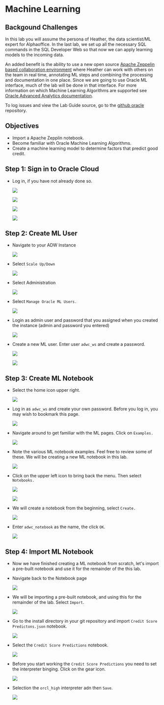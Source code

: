 # Machine Learning

## Backgound Challenges

In this lab you will assume the persona of Heather, the data scientist/ML expert for Alphaoffice. In the last lab, we set up all the necessary SQL commands in the SQL Developer Web so that now we can apply learning models to the incoming data.

An added benefit is the ability to use a new open source [Apache Zeppelin based collaboration environment](http://www.oracle.com/technetwork/database/options/oml/overview/index.html) where Heather can work with others on the team in real time, annotating ML steps and combining the processing and documentation in one place.  Since we are going to use Oracle ML interface, much of the lab will be done in that interface.  For more information on which Machine Learning Algorithms are supported see [Oracle Advanced Analytics documentation](https://docs.oracle.com/en/database/oracle/oracle-database/12.2/dmapi/mining-fuctions.html#GUID-3BC8FD92-9B6A-4612-A458-7E5FFDDC5EA7).

To log issues and view the Lab Guide source, go to the [github oracle](https://github.com/oracle/learning-library/tree/master/workshops/adwc4dev) repository.

## Objectives

- Import a Apache Zepplin notebook.
- Become familiar with Oracle Machine Learning Algorithms.
- Create a machine learning model to determine factors that predict good credit.

## **Step 1:** Sign in to Oracle Cloud

- Log in, if you have not already done so.

  ![](./images/2/002.png  " ")

  ![](./images/2/003.png  " ")

  ![](./images/2/0041.png  " ")

  ![](./images/2/004.png  " ")

## **Step 2:** Create ML User

- Navigate to your ADW Instance

  ![](./images/2/0042.png  " ")

- Select `Scale Up/Down`

  ![](./images/2/0301.png  " ")

- Select Administration

  ![](./images/2/010.png  " ")

- Select `Manage Oracle ML Users.`

  ![](./images/2/011.png  " ")

- Login as admin user and password that you assigned when you created the instance (admin and password you entered)

  ![](./images/2/012.png  " ")

- Create a new ML user. Enter user `adwc_ws` and create a password.

  ![](./images/2/013.png  " ")

  ![](./images/2/014.png  " ")

## **Step 3:** Create ML Notebook

- Select the home icon upper right.

  ![](./images/2/015.png  " ")

- Log in as `adwc_ws` and create your own password. Before you log in, you may wish to bookmark this page.

  ![](./images/2/016.png  " ")

- Navigate around to get familiar with the ML pages. Click on  `Examples.`

  ![](./images/2/007.png  " ")

- Note the various ML notebook examples. Feel free to review some of these. We will be creating a new ML notebook in this lab.

  ![](./images/2/018.png  " ")

- Click on the upper left icon to bring back the menu. Then select `Notebooks.`

  ![](./images/2/052.png  " ")

  ![](./images/2/053.png  " ")

- We will create a notebook from the beginning, select `Create.`

  ![](./images/2/006.png  " ")

- Enter `adwc_notebook` as the name, the click `OK`.

  ![](./images/2/005.png  " ")


## **Step 4:** Import ML Notebook

- Now we have finished creating a ML notebook from scratch, let's import a pre-built notebook and use it for the remainder of the this lab.

- Navigate back to the Notebook page

  ![](./images/2/008.png  " ")

- We will be importing a pre-built notebook, and using this for the remainder of the lab. Select `Import`.

  ![](./images/2/009.png  " ")

- Go to the install directory in your git repository and import `Credit Score Predictons.json` notebook.

  ![](./images/2/0010.png  " ")

- Select the `Credit Score Predictions` notebook.

  ![](./images/2/0011.png  " ")

- Before you start working the `Credit Score Predictions` you need to set the interpreter binging. Click on the gear icon.

  ![](./images/2/056.1.png  " ")

- Selection the `orcl_high` interpreter adn then `Save`.

  ![](./images/2/056.2.png  " ")
